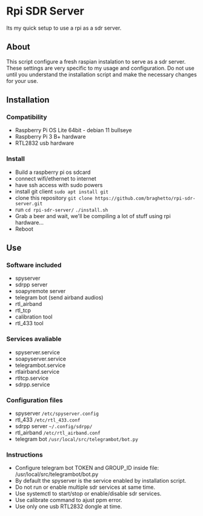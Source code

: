 # Rpi SDR Server

Its my quick setup to use a rpi as a sdr server.


## About

This script configure a fresh raspian instalation to serve as a sdr server.
These settings are very specific to my usage and configuration.
Do not use until you understand the installation script and make the necessary changes for your use.


## Installation

### Compatibility
* Raspberry Pi OS Lite 64bit - debian 11 bullseye
* Raspberry Pi 3 B+ hardware
* RTL2832 usb hardware

### Install
* Build a raspberry pi os sdcard
* connect wifi/ethernet to internet
* have ssh access with sudo powers
* install git client
`sudo apt install git`
* clone this repository
`git clone https://github.com/braghetto/rpi-sdr-server.git`
* run
`cd rpi-sdr-server/`
`./install.sh`
* Grab a beer and wait, we'll be compiling a lot of stuff using rpi hardware...
* Reboot

## Use

### Software included
* spyserver
* sdrpp server
* soapyremote server
* telegram bot (send airband audios)
* rtl_airband
* rtl_tcp
* calibration tool
* rtl_433 tool

### Services avaliable
* spyserver.service
* soapyserver.service
* telegrambot.service
* rtlairband.service
* rtltcp.service
* sdrpp.service

### Configuration files
* spyserver
`/etc/spyserver.config`
* rtl_433
`/etc/rtl_433.conf`
* sdrpp server
`~/.config/sdrpp/`
* rtl_airband
`/etc/rtl_airband.conf`
* telegram bot
`/usr/local/src/telegrambot/bot.py`

### Instructions
* Configure telegram bot TOKEN and GROUP_ID inside file: /usr/local/src/telegrambot/bot.py
* By default the spyserver is the service enabled by installation script.
* Do not run or enable multiple sdr services at same time.
* Use systemctl to start/stop or enable/disable sdr services.
* Use calibrate command to ajust ppm error.
* Use only one usb RTL2832 dongle at time.
